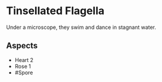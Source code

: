 # Tinsellated Flagella
Under a microscope, they swim and dance in stagnant water.
## Aspects
- Heart 2
- Rose 1
- #Spore
